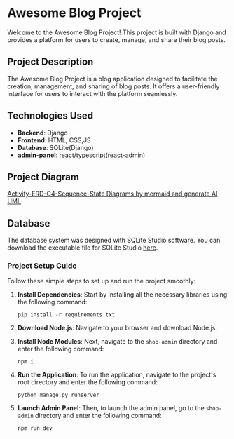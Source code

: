 # Awesome Blog Project

Welcome to the Awesome Blog Project! This project is built with Django and provides a platform for users to create, manage, and share their blog posts.

## Project Description
The Awesome Blog Project is a blog application designed to facilitate the creation, management, and sharing of blog posts. It offers a user-friendly interface for users to interact with the platform seamlessly.

## Technologies Used
- **Backend**: Django
- **Frontend**: HTML, CSS,JS
- **Database**: SQLite(Django)
- **admin-panel**: react/typescript(react-admin)

## Project Diagram
[Activity-ERD-C4-Sequence-State Diagrams by mermaid and generate AI UML](https://mermaid.js.org/)

## Database
The database system was designed with SQLite Studio software. You can download the executable file for SQLite Studio [here](https://sqlitestudio.pl/).


### Project Setup Guide

Follow these simple steps to set up and run the project smoothly:

1. **Install Dependencies**: Start by installing all the necessary libraries using the following command:
   ```
   pip install -r requirements.txt
   ```

2. **Download Node.js**: Navigate to your browser and download Node.js.

3. **Install Node Modules**: Next, navigate to the `shop-admin` directory and enter the following command:
   ```
   npm i
   ```

4. **Run the Application**: To run the application, navigate to the project's root directory and enter the following command:
   ```
   python manage.py runserver
   ```

5. **Launch Admin Panel**: Then, to launch the admin panel, go to the `shop-admin` directory and enter the following command:
   ```
   npm run dev
   ```
